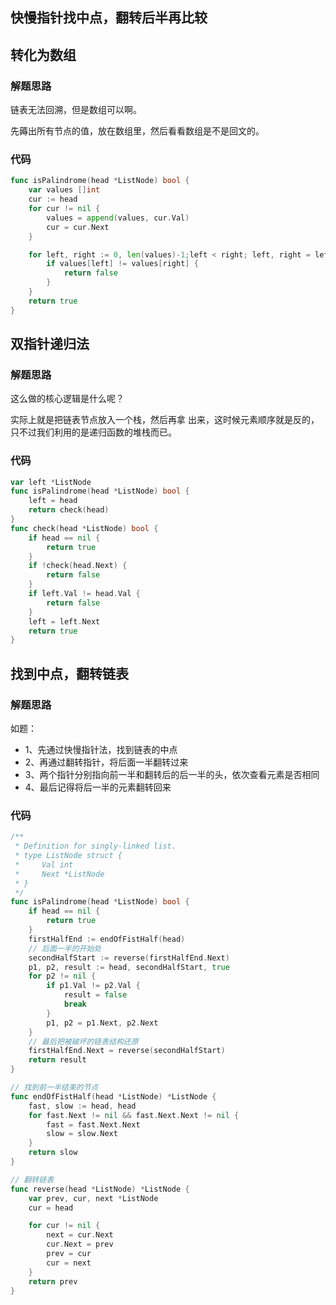 ## 快慢指针找中点，翻转后半再比较
## 转化为数组
### 解题思路
链表无法回溯，但是数组可以啊。

先薅出所有节点的值，放在数组里，然后看看数组是不是回文的。
### 代码
```go
func isPalindrome(head *ListNode) bool {
    var values []int
    cur := head
    for cur != nil {
        values = append(values, cur.Val)
        cur = cur.Next
    }

    for left, right := 0, len(values)-1;left < right; left, right = left+1, right-1{
        if values[left] != values[right] {
            return false
        }
    }
    return true
}
```
## 双指针递归法
### 解题思路
这么做的核⼼逻辑是什么呢？

实际上就是把链表节点放⼊⼀个栈，然后再拿 出来，这时候元素顺序就是反的，只不过我们利⽤的是递归函数的堆栈⽽已。
### 代码
```go
var left *ListNode
func isPalindrome(head *ListNode) bool {
	left = head
	return check(head)
}
func check(head *ListNode) bool {
	if head == nil {
		return true
	}
	if !check(head.Next) {
		return false
	}
	if left.Val != head.Val {
		return false
	}
	left = left.Next
	return true
}
```
## 找到中点，翻转链表
### 解题思路
如题：
* 1、先通过快慢指针法，找到链表的中点
* 2、再通过翻转指针，将后面一半翻转过来
* 3、两个指针分别指向前一半和翻转后的后一半的头，依次查看元素是否相同
* 4、最后记得将后一半的元素翻转回来

### 代码

```go
/**
 * Definition for singly-linked list.
 * type ListNode struct {
 *     Val int
 *     Next *ListNode
 * }
 */
func isPalindrome(head *ListNode) bool {
    if head == nil {
        return true
    }
    firstHalfEnd := endOfFistHalf(head)
    // 后面一半的开始处
    secondHalfStart := reverse(firstHalfEnd.Next)
    p1, p2, result := head, secondHalfStart, true
    for p2 != nil {
        if p1.Val != p2.Val {
            result = false
            break
        }
        p1, p2 = p1.Next, p2.Next
    }
    // 最后把被破坏的链表结构还原
    firstHalfEnd.Next = reverse(secondHalfStart)
    return result
}

// 找到前一半结束的节点
func endOfFistHalf(head *ListNode) *ListNode {
    fast, slow := head, head
    for fast.Next != nil && fast.Next.Next != nil {
        fast = fast.Next.Next
        slow = slow.Next
    }
    return slow
}

// 翻转链表
func reverse(head *ListNode) *ListNode {
    var prev, cur, next *ListNode
    cur = head

    for cur != nil {
        next = cur.Next
        cur.Next = prev
        prev = cur
        cur = next
    }
    return prev
}
```

